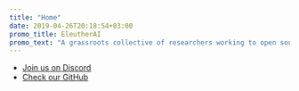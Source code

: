 ```yaml
---
title: "Home"
date: 2019-04-26T20:18:54+03:00
promo_title: EleutherAI
promo_text: "A grassroots collective of researchers working to open source AI research."
---
```


- [Join us on Discord](https://discord.com/invite/vtRgjbM)
- [Check our GitHub](https://github.com/EleutherAI)